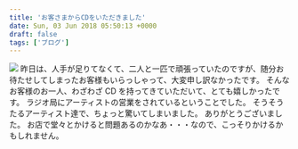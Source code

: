 ```yaml
---
title: 'お客さまからCDをいただきました'
date: Sun, 03 Jun 2018 05:50:13 +0000
draft: false
tags: ['ブログ']
---
```


[![](/images/2018/06/DSC_0522.jpg)](/images/2018/06/DSC_0522.jpg) 昨日は、人手が足りてなくて、二人と一匹で頑張っていたのですが、随分お待たせしてしまったお客様もいらっしゃって、大変申し訳なかったです。 そんなお客様のお一人、わざわざ CD を持ってきていただいて、とても嬉しかったです。 ラジオ局にアーティストの営業をされているということでした。 そうそうたるアーティスト達で、ちょっと驚いてしまいました。 ありがとうございました。 お店で堂々とかけると問題あるのかなあ・・・なので、こっそりかけるかもしれません。